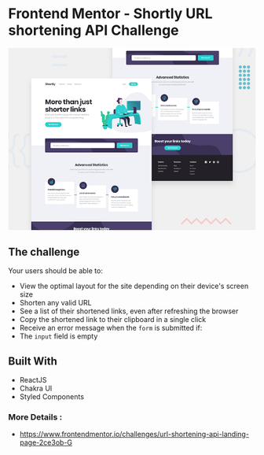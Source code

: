# Frontend Mentor - Shortly URL shortening API Challenge

![Design preview for the Shortly URL shortening API coding challenge](./src/design/desktop-preview.jpg)

## The challenge

Your users should be able to:

- View the optimal layout for the site depending on their device's screen size
- Shorten any valid URL
- See a list of their shortened links, even after refreshing the browser
- Copy the shortened link to their clipboard in a single click
- Receive an error message when the `form` is submitted if:
- The `input` field is empty

## Built With

- ReactJS
- Chakra UI
- Styled Components

### More Details :

- https://www.frontendmentor.io/challenges/url-shortening-api-landing-page-2ce3ob-G
